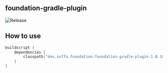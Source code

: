 ## foundation-gradle-plugin

![Release](https://img.shields.io/badge/release-v1.0.10-green.svg?style=flat)

## How to use

```kotlin
buildscript {
    dependencies {
        classpath("dev.soffa.foundation:foundation-gradle-plugin:1.0.10")
    }
}

```
